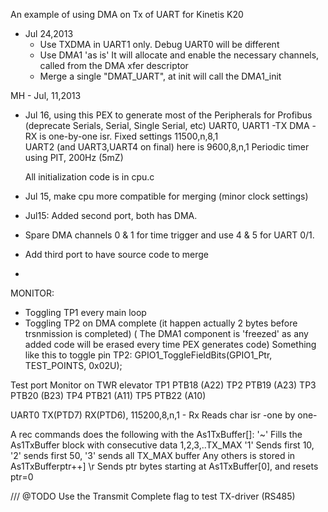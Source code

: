 An example of using DMA on Tx of UART for Kinetis K20
- Jul 24,2013
	- Use TXDMA in UART1 only. Debug UART0 will be different
	- Use DMA1 'as is' It will allocate and enable the necessary channels, called from the DMA xfer descriptor
	- Merge a single "DMAT_UART", at init will call the DMA1_init

MH - Jul, 11,2013
- Jul 16, using this PEX to generate most of the Peripherals for Profibus (deprecate Serials, Serial, Single Serial, etc)
	UART0, UART1 -TX DMA -RX is one-by-one isr.	Fixed settings 11500,n,8,1  
	UART2 (and UART3,UART4 on final) here is 9600,8,n,1
	Periodic timer using PIT, 200Hz (5mZ)
	
	All initialization code is in cpu.c
	
	
	
- Jul 15, make cpu more compatible for merging (minor clock settings)
- Jul15: Added second port, both has DMA. 
- Spare DMA channels 0 & 1 for time trigger and use 4 & 5 for UART 0/1. 
- Add third port to have source code to merge
- 
 
MONITOR:
- Toggling TP1 every main loop 
- Toggling TP2 on DMA complete (it happen actually 2 bytes before trsnmission is completed)
	( The DMA1 component is 'freezed' as any added code will be erased every time PEX generates code)
		Something like this to toggle pin TP2:
		GPIO1_ToggleFieldBits(GPIO1_Ptr, TEST_POINTS, 0x02U);
  

Test 	port 	Monitor on TWR elevator
TP1 	PTB18	(A22)
TP2 	PTB19	(A23)
TP3 	PTB20	(B23)
TP4		PTB21	(A11)
TP5		PTB22	(A10)

UART0 TX(PTD7) RX(PTD6), 115200,8,n,1 - 
 Rx Reads char isr -one by one- 
 
 A rec commands does the following with the As1TxBuffer[]:
  	'~' Fills the As1TxBuffer block with consecutive data 1,2,3,..TX_MAX 
	'1' Sends first 10, '2' sends first 50, '3' sends all TX_MAX buffer
	Any others is stored in As1TxBufferptr++] 
	\r  Sends ptr bytes starting at As1TxBuffer[0], and resets ptr=0  
 
 /// @TODO Use the Transmit Complete flag to test TX-driver (RS485)
   
